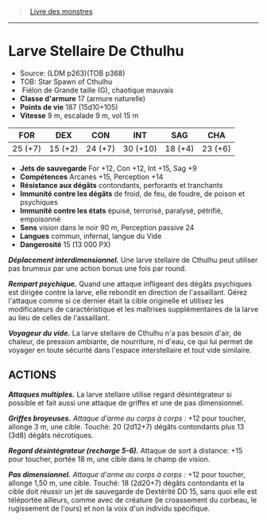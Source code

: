 ﻿> [Livre des monstres](tome_of_beasts.md)

---

# Larve Stellaire De Cthulhu

- Source: (LDM p263)(TOB p368)
- TOB: Star Spawn of Cthulhu
-  Fiélon de Grande taille (G), chaotique mauvais
- **Classe d'armure** 17 (armure naturelle)
- **Points de vie** 187 (15d10+105)
- **Vitesse** 9 m, escalade 9 m, vol 15 m

|FOR|DEX|CON|INT|SAG|CHA|
|---|---|---|---|---|---|
|25 (+7)|15 (+2)|24 (+7)|30 (+10)|18 (+4)|23 (+6)|

- **Jets de sauvegarde** For +12, Con +12, Int +15, Sag +9
- **Compétences** Arcanes +15, Perception +14
- **Résistance aux dégâts** contondants, perforants et tranchants
- **Immunité contre les dégâts** de froid, de feu, de foudre, de poison et psychiques
- **Immunité contre les états** épuisé, terrorisé, paralysé, pétrifié, empoisonné
- **Sens** vision dans le noir 90 m, Perception passive 24
- **Langues** commun, infernal, langue du Vide
- **Dangerosité** 15 (13 000 PX)

**_Déplacement interdimensionnel._** Une larve stellaire de Cthulhu peut utiliser pas brumeux par une action bonus une fois par round.

**_Rempart psychique._** Quand une attaque infligeant des dégâts psychiques est dirigée contre la larve, elle rebondit en direction de l'assaillant. Gérez l'attaque comme si ce dernier était la cible originelle et utilisez les modificateurs de caractéristique et les maîtrises supplémentaires de la larve au lieu de celles de l'assaillant.

**_Voyageur du vide._** La larve stellaire de Cthulhu n'a pas besoin d'air, de chaleur, de pression ambiante, de nourriture, ni d'eau, ce qui lui permet de voyager en toute sécurité dans l'espace interstellaire et tout vide similaire.

## ACTIONS

**_Attaques multiples._** La larve stellaire utilise regard désintégrateur si possible et fait aussi une attaque de griffes et une de pas dimensionnel.

**_Griffes broyeuses._** _Attaque d'arme au corps à corps :_ +12 pour toucher, allonge 3 m, une cible. Touché: 20 (2d12+7) dégâts contondants plus 13 (3d8) dégâts nécrotiques.

**_Regard désintégrateur (recharge 5-6)._** Attaque de sort à distance: +15 pour toucher, portée 18 m, une cible dans le champ de vision.

**_Pas dimensionnel._** _Attaque d'arme au corps à corps :_ +12 pour toucher, allonge 1,50 m, une cible. Touché: 18 (2d20+7) dégâts contondants et la cible doit réussir un jet de sauvegarde de Dextérité DD 15, sans quoi elle est téléportée ailleurs, comme avec de créature (le croassement du corbeau, le rugissement de l'ours) et non la voix d'un individu spécifique.

